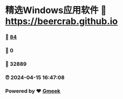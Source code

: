# 精选Windows应用软件 :link: https://beercrab.github.io 
### :page_facing_up: [84](https://beercrab.github.io/tag.html) 
### :speech_balloon: 0 
### :hibiscus: 32889 
### :alarm_clock: 2024-04-15 16:47:08 
### Powered by :heart: [Gmeek](https://github.com/Meekdai/Gmeek)
